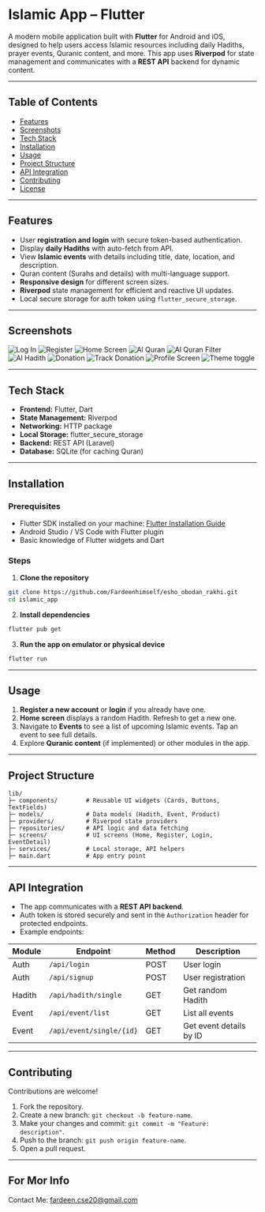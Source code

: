 # Islamic App – Flutter

A modern mobile application built with **Flutter** for Android and iOS, designed to help users access Islamic resources including daily Hadiths, prayer events, Quranic content, and more. This app uses **Riverpod** for state management and communicates with a **REST API** backend for dynamic content.

---

## Table of Contents

- [Features](#features)
- [Screenshots](#screenshots)
- [Tech Stack](#tech-stack)
- [Installation](#installation)
- [Usage](#usage)
- [Project Structure](#project-structure)
- [API Integration](#api-integration)
- [Contributing](#contributing)
- [License](#license)

---

## Features

- User **registration and login** with secure token-based authentication.
- Display **daily Hadiths** with auto-fetch from API.
- View **Islamic events** with details including title, date, location, and description.
- Quran content (Surahs and details) with multi-language support.
- **Responsive design** for different screen sizes.
- **Riverpod** state management for efficient and reactive UI updates.
- Local secure storage for auth token using `flutter_secure_storage`.

---

## Screenshots

![Log In](assets/ss/login.png)
![Register](assets/ss/register.png)
![Home Screen](assets/ss/home.png)
![Al Quran](assets/ss/quran.png)
![Al Quran Filter](assets/ss/quranSetting.png)
![Al Hadith](assets/ss/hadith.png)
![Donation](assets/ss/donation.png)
![Track Donation](assets/ss/userdonation.png)
![Profile Screen](assets/ss/profilecng.png)
![Theme toggle](assets/ss/darrk.png)

---

## Tech Stack

- **Frontend:** Flutter, Dart
- **State Management:** Riverpod
- **Networking:** HTTP package
- **Local Storage:** flutter_secure_storage
- **Backend:** REST API (Laravel)
- **Database:** SQLite (for caching Quran)

---

## Installation

### Prerequisites

- Flutter SDK installed on your machine: [Flutter Installation Guide](https://docs.flutter.dev/get-started/install)
- Android Studio / VS Code with Flutter plugin
- Basic knowledge of Flutter widgets and Dart

### Steps

1. **Clone the repository**

```bash
git clone https://github.com/Fardeenhimself/esho_obodan_rakhi.git
cd islamic_app
```

2. **Install dependencies**

```bash
flutter pub get
```

3. **Run the app on emulator or physical device**

```bash
flutter run
```

---

## Usage

1. **Register a new account** or **login** if you already have one.
2. **Home screen** displays a random Hadith. Refresh to get a new one.
3. Navigate to **Events** to see a list of upcoming Islamic events. Tap an event to see full details.
4. Explore **Quranic content** (if implemented) or other modules in the app.

---

## Project Structure

```
lib/
├─ components/        # Reusable UI widgets (Cards, Buttons, TextFields)
├─ models/            # Data models (Hadith, Event, Product)
├─ providers/         # Riverpod state providers
├─ repositories/      # API logic and data fetching
├─ screens/           # UI screens (Home, Register, Login, EventDetail)
├─ services/          # Local storage, API helpers
├─ main.dart          # App entry point
```

---

## API Integration

- The app communicates with a **REST API backend**.
- Auth token is stored securely and sent in the `Authorization` header for protected endpoints.
- Example endpoints:

| Module | Endpoint                 | Method | Description             |
| ------ | ------------------------ | ------ | ----------------------- |
| Auth   | `/api/login`             | POST   | User login              |
| Auth   | `/api/signup`            | POST   | User registration       |
| Hadith | `/api/hadith/single`     | GET    | Get random Hadith       |
| Event  | `/api/event/list`        | GET    | List all events         |
| Event  | `/api/event/single/{id}` | GET    | Get event details by ID |

---

## Contributing

Contributions are welcome!

1. Fork the repository.
2. Create a new branch: `git checkout -b feature-name`.
3. Make your changes and commit: `git commit -m "Feature: description"`.
4. Push to the branch: `git push origin feature-name`.
5. Open a pull request.

---

## For Mor Info

Contact Me: fardeen.cse20@gmail.com
